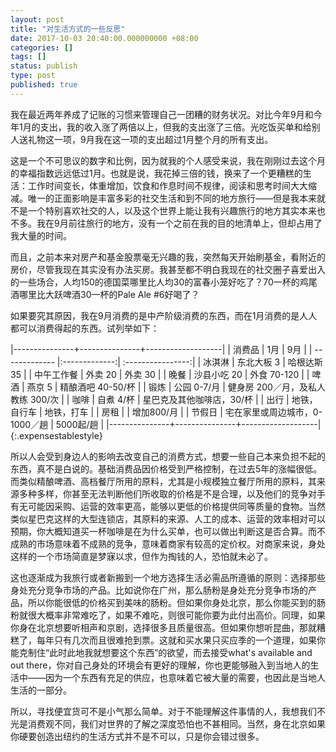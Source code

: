 ```yaml
---
layout: post
title: "对生活方式的一些反思"
date: 2017-10-03 20:40:00.000000000 +08:00
categories: []
tags: []
status: publish
type: post
published: true
---
```


我在最近两年养成了记账的习惯来管理自己一团糟的财务状况。对比今年9月和今年1月的支出，我的收入涨了两倍以上，但我的支出涨了三倍。光吃饭买单和给别人送礼物这一项，9月我在这一项的支出超过1月整个月的所有支出。

这是一个不可思议的数字和比例，因为就我的个人感受来说，我在刚刚过去这个月的幸福指数远远低过1月。也就是说，我花掉三倍的钱，换来了一个更糟糕的生活：工作时间变长，体重增加，饮食和作息时间不规律，阅读和思考时间大大缩减。唯一的正面影响是丰富多彩的社交生活和到不同的地方旅行——但是我本来就不是一个特别喜欢社交的人，以及这个世界上能让我有兴趣旅行的地方其实本来也不多。我在9月前往旅行的地方，没有一个之前在我的目的地清单上，但却占用了我大量的时间。

而且，之前本来对房产和基金股票毫无兴趣的我，突然每天开始刷基金，看附近的房价，尽管我现在其实没有办法买房。我甚至都不明白我现在的社交圈子喜爱出入的一些场合，人均150的德国菜哪里比人均30的富春小笼好吃了？70一杯的鸡尾酒哪里比大跃啤酒30一杯的Pale Ale #6好喝了？

如果要究其原因，我在9月消费的是中产阶级消费的东西，而在1月消费的是人人都可以消费得起的东西。试列举如下：

|---------------+---------------+-------------------|
| 消费品        	| 1月           	| 9月				|
| ------------- |:-------------:| :----------------:|
| 冰淇淋      	| 东北大板 3 		| 哈根达斯 35 		|
| 中午工作餐     	| 外卖 20      	| 外卖 30 			|
| 晚餐	 		| 沙县小吃 20    	| 外食 70-120		|
| 啤酒	 		| 燕京 5		   	| 精酿酒吧 40-50/杯	|
| 锻炼	 		| 公园 0-7/月    	| 健身房 200／月，及私人教练 300/次	|
| 咖啡		 	| 自煮 4/杯    	| 星巴克及其他咖啡店，30/杯	|
| 出行	 		| 地铁，自行车    	| 地铁，打车	|
| 房租	 		|       		| 增加800/月	|
| 节假日	 		| 宅在家里或周边城市，0-1000／趟    	|    5000起/趟	|
|---------------+---------------+-------------------|
{:.expensestablestyle}

            
            
     


所以人会受到身边人的影响去改变自己的消费方式，想要一些自己本来负担不起的东西，真不是白说的。基础消费品因价格受到严格控制，在过去5年的涨幅很低。而类似精酿啤酒、高档餐厅所用的原料，尤其是小规模独立餐厅所用的原料，其来源多种多样，你甚至无法判断他们所收取的价格是不是合理，以及他们的竞争对手有无可能因采购、运营的效率更高，能够以更低的价格提供同等质量的食物。当然类似星巴克这样的大型连锁店，其原料的来源、人工的成本、运营的效率相对可以预期，你大概知道买一杯咖啡是在为什么买单，也可以做出判断这是否合算。而不成熟的市场意味着不成熟的竞争，意味着商家有较高的定价权。对商家来说，身处这样的一个市场简直是梦寐以求，但作为掏钱的人，恐怕就未必了。

这也逐渐成为我旅行或者新搬到一个地方选择生活必需品所遵循的原则：选择那些身处充分竞争市场的产品。比如说你在广州，那么肠粉是身处充分竞争市场的产品，所以你能很低的价格买到美味的肠粉。但如果你身处北京，那么你能买到的肠粉就很大概率非常难吃了，如果不难吃，则很可能你要为此付出高价。同理，如果你身在北京想要听相声和京剧，选择很多且质量很高。但如果你想听昆曲，那就糟糕了，每年只有几次而且很难抢到票。这就和买水果只买应季的一个道理，如果你能克制住“此时此地我就想要这个东西”的欲望，而去接受what's available and out there，你对自己身处的环境会有更好的理解，你也更能够融入到当地人的生活中——因为一个东西有充足的供应，也意味着它被大量的需要，也因此是当地人生活的一部分。

所以，寻找便宜货可不是小气那么简单。对于不能理解这件事情的人，我想我们不光是消费观不同，我们对世界的了解之深度恐怕也不甚相同。当然，身在北京如果你硬要创造出纽约的生活方式并不是不可以，只是你会错过很多。